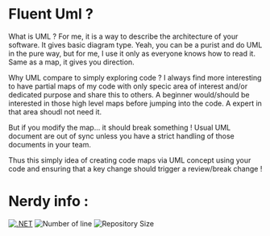 # Fluent Uml ?
What is UML ? For me, it is a way to describe the architecture of your software. 
It gives basic diagram type.
Yeah, you can be a purist and do UML in the pure way, but for me, I use it only as everyone knows how to read it.
Same as a map, it gives you direction.

Why UML compare to simply exploring code ? 
I always find more interesting to have partial maps of my code with only specic area of interest and/or dedicated purpose and share this to others.
A beginner would/should be interested in those high level maps before jumping into the code.
A expert in that area shoudl not need it.

But if you modify the map... it should break something !
Usual UML document are out of sync unless you have a strict handling of those documents in your team.

Thus this simply idea of creating code maps via UML concept using your code and ensuring that a key change should trigger a review/break change !

# Nerdy info :
[![.NET](https://github.com/fforjan/fluentuml/actions/workflows/dotnet.yml/badge.svg)](https://github.com/fforjan/fluentuml/actions/workflows/dotnet.yml)
![Number of line](https://img.shields.io/tokei/lines/github/fforjan/fluentuml)
![Repository Size](https://img.shields.io/github/repo-size/fforjan/fluentuml)
